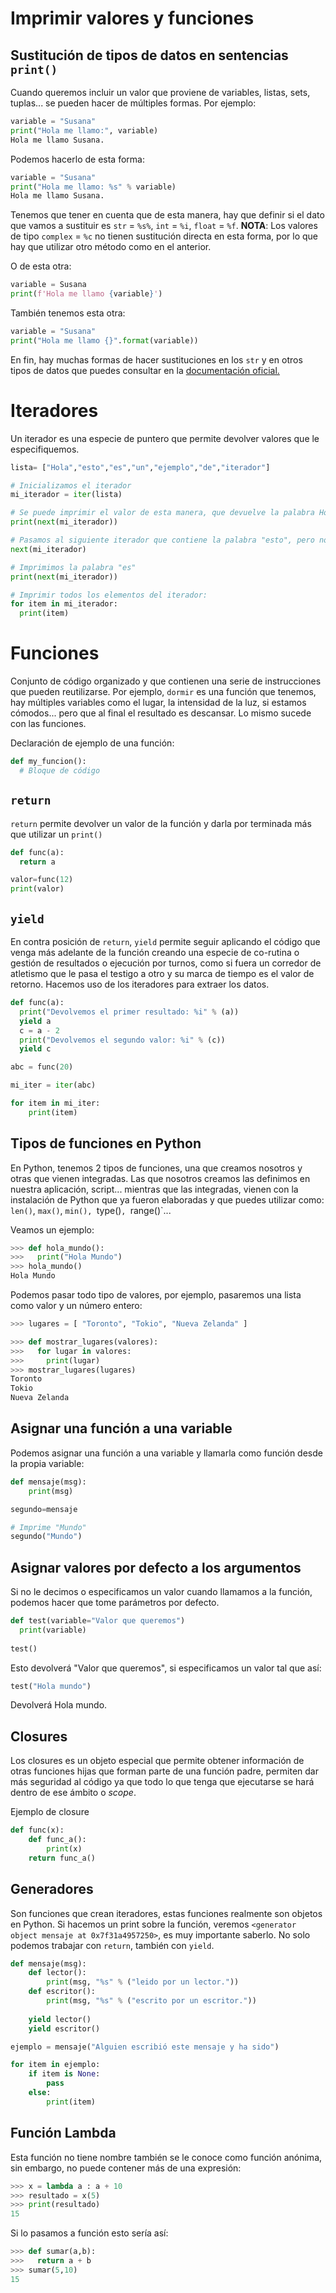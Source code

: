 # Imprimir valores y funciones

## Sustitución de tipos de datos en sentencias `print()`

Cuando queremos incluir un valor que proviene de variables, listas, sets, tuplas... se pueden hacer de múltiples formas. Por ejemplo:
```python
variable = "Susana"
print("Hola me llamo:", variable)
Hola me llamo Susana.
```
Podemos hacerlo de esta forma:
```python
variable = "Susana"
print("Hola me llamo: %s" % variable)
Hola me llamo Susana.
```
Tenemos que tener en cuenta que de esta manera, hay que definir si el dato que vamos a sustituir es `str` = `%s%`, `int` = `%i`, `float` = `%f`. 
__NOTA__: Los valores de tipo `complex` = `%c` no tienen sustitución directa en esta forma, por lo que hay que utilizar otro método como en el anterior.

O de esta otra:
```python
variable = Susana
print(f'Hola me llamo {variable}')
```
También tenemos esta otra:
```python
variable = "Susana"
print("Hola me llamo {}".format(variable))
```
En fin, hay muchas formas de hacer sustituciones en los `str` y en otros tipos de datos que puedes consultar en la <a href="https://docs.python.org/3/tutorial/inputoutput.html" target="blank" >documentación oficial.</a>

# Iteradores
Un iterador es una especie de puntero que permite devolver valores que le especifiquemos.
```python
lista= ["Hola","esto","es","un","ejemplo","de","iterador"]

# Inicializamos el iterador
mi_iterador = iter(lista)

# Se puede imprimir el valor de esta manera, que devuelve la palabra Hola
print(next(mi_iterador))

# Pasamos al siguiente iterador que contiene la palabra "esto", pero no la imprimimos.
next(mi_iterador)

# Imprimimos la palabra "es"
print(next(mi_iterador))

# Imprimir todos los elementos del iterador:
for item in mi_iterador:
  print(item)

```

# Funciones
Conjunto de código organizado y que contienen una serie de instrucciones que pueden reutilizarse. Por ejemplo, `dormir` es una función que tenemos, hay múltiples variables como el lugar, la intensidad de la luz, si estamos cómodos... pero que al final el resultado es descansar. Lo mismo sucede con las funciones.

Declaración de ejemplo de una función:
```python
def my_funcion():
  # Bloque de código
```

## `return`
`return` permite devolver un valor de la función y darla por terminada más que utilizar un `print()`
```python
def func(a):
  return a

valor=func(12)
print(valor)
```

## `yield`
En contra posición de `return`, `yield` permite seguir aplicando el código que venga más adelante de la función creando una especie de co-rutina o gestión de resultados o ejecución por turnos, como si fuera un corredor de atletismo que le pasa el testigo a otro y su marca de tiempo es el valor de retorno. Hacemos uso de los iteradores para extraer los datos.
```python
def func(a):
  print("Devolvemos el primer resultado: %i" % (a)) 
  yield a
  c = a - 2
  print("Devolvemos el segundo valor: %i" % (c))
  yield c

abc = func(20)

mi_iter = iter(abc)

for item in mi_iter:
    print(item)
```

## Tipos de funciones en Python
En Python, tenemos 2 tipos de funciones, una que creamos nosotros y otras que vienen integradas. Las que nosotros creamos las definimos en nuestra aplicación, script... mientras que las integradas, vienen con la instalación de Python que ya fueron elaboradas y que puedes utilizar como: `len()`, `max()`, `min(), `type()`, `range()`...

Veamos un ejemplo:
```python
>>> def hola_mundo():
>>>   print("Hola Mundo")
>>> hola_mundo()
Hola Mundo
```
Podemos pasar todo tipo de valores, por ejemplo, pasaremos una lista como valor y un número entero:
```python
>>> lugares = [ "Toronto", "Tokio", "Nueva Zelanda" ]

>>> def mostrar_lugares(valores):
>>>   for lugar in valores:
>>>     print(lugar)
>>> mostrar_lugares(lugares)
Toronto
Tokio
Nueva Zelanda
```

## Asignar una función a una variable
Podemos asignar una función a una variable y llamarla como función desde la propia variable:
```python
def mensaje(msg):
    print(msg)

segundo=mensaje

# Imprime "Mundo"
segundo("Mundo")
```

## Asignar valores por defecto a los argumentos
Si no le decimos o especificamos un valor cuando llamamos a la función, podemos hacer que tome parámetros por defecto.
```python
def test(variable="Valor que queremos")
  print(variable)
  
test()
```
Esto devolverá "Valor que queremos", si especificamos un valor tal que así:
```python
test("Hola mundo")
```
Devolverá Hola mundo.

## Closures
Los closures es un objeto especial que permite obtener información de otras funciones hijas que forman parte de una función padre, permiten dar más seguridad al código ya que todo lo que tenga que ejecutarse se hará dentro de ese ámbito o _scope_.

Ejemplo de closure
```python
def func(x):
    def func_a():
        print(x)
    return func_a()
```

## Generadores
Son funciones que crean iteradores, estas funciones realmente son objetos en Python. Si hacemos un print sobre la función, veremos `<generator object mensaje at 0x7f31a4957250>`, es muy importante saberlo.
No solo podemos trabajar con `return`, también con `yield`.
```python
def mensaje(msg):
    def lector():
        print(msg, "%s" % ("leido por un lector."))
    def escritor():
        print(msg, "%s" % ("escrito por un escritor."))
        
    yield lector()
    yield escritor()

ejemplo = mensaje("Alguien escribió este mensaje y ha sido")

for item in ejemplo:
    if item is None:
        pass
    else:
        print(item)
```
## Función Lambda
Esta función no tiene nombre también se le conoce como función anónima, sin embargo, no puede contener más de una expresión:
```python
>>> x = lambda a : a + 10
>>> resultado = x(5)
>>> print(resultado)
15
```
Si lo pasamos a función esto sería así:
```python
>>> def sumar(a,b):
>>>   return a + b
>>> sumar(5,10)
15
```